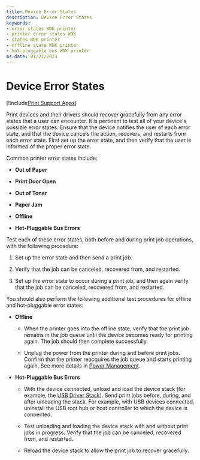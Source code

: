 ```yaml
---
title: Device Error States
description: Device Error States
keywords:
- error states WDK printer
- printer error states WDK
- states WDK printer
- offline state WDK printer
- hot-pluggable bus WDK printer
ms.date: 01/27/2023
---
```


# Device Error States

[!include[Print Support Apps](../includes/print-support-apps.md)]

Print devices and their drivers should recover gracefully from any error states that a user can encounter. It is pertinent to test all of your device's possible error states. Ensure that the device notifies the user of each error state, and that the device cancels the action, recovers, and restarts from each error state. First set up the error state, and then verify that the user is informed of the proper error state.

Common printer error states include:

- **Out of Paper**

- **Print Door Open**

- **Out of Toner**

- **Paper Jam**

- **Offline**

- **Hot-Pluggable Bus Errors**

Test each of these error states, both before and during print job operations, with the following procedure:

1. Set up the error state and then send a print job.

1. Verify that the job can be canceled, recovered from, and restarted.

1. Set up the error state to occur during a print job, and then again verify that the job can be canceled, recovered from, and restarted.

You should also perform the following additional test procedures for offline and hot-pluggable error states:

- **Offline**

  - When the printer goes into the offline state, verify that the print job remains in the job queue until the device becomes ready for printing again. The job should then complete successfully.

  - Unplug the power from the printer during and before print jobs. Confirm that the printer reacquires the job queue and starts printing again. See more details in [Power Management](power-management.md).

- **Hot-Pluggable Bus Errors**
  
  - With the device connected, unload and load the device stack (for example, the [USB Driver Stack](/windows-hardware/drivers/usbcon/usb-dual-role-driver-stack-architecture)). Send print jobs before, during, and after unloading the stack. For example, with USB devices connected, uninstall the USB root hub or host controller to which the device is connected.
  
  - Test unloading and loading the device stack with and without print jobs in progress. Verify that the job can be canceled, recovered from, and restarted.
  
  - Reload the device stack to allow the print job to recover gracefully.
